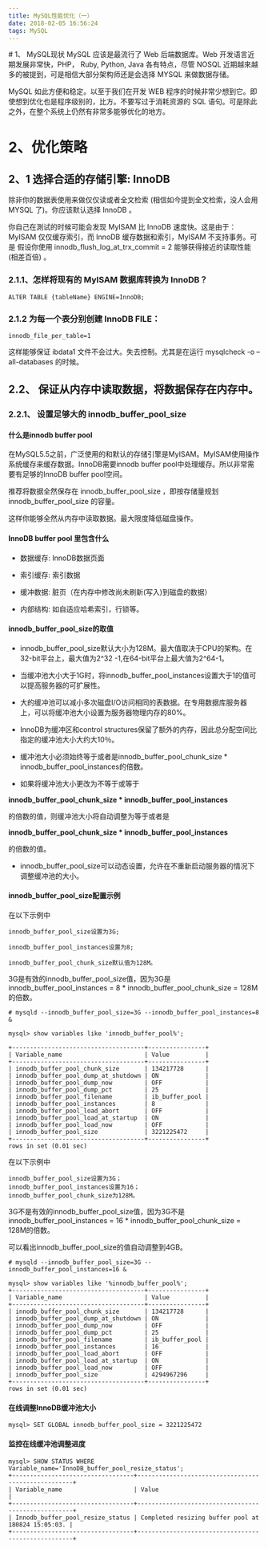 ```yaml
---
title: MySQL性能优化（一）
date: 2018-02-05 16:56:24
tags: MySQL
---
```

<meta name="referrer" content="no-referrer" />
# 1、 MySQL现状
MySQL 应该是最流行了 Web 后端数据库。Web 开发语言近期发展非常快，PHP， Ruby, Python, Java 各有特点，尽管 NOSQL 近期越來越多的被提到，可是相信大部分架构师还是会选择 MYSQL 来做数据存储。

MySQL 如此方便和稳定。以至于我们在开发 WEB 程序的时候非常少想到它。即使想到优化也是程序级别的，比方。不要写过于消耗资源的 SQL 语句。可是除此之外，在整个系统上仍然有非常多能够优化的地方。

# 2、优化策略
## 2、1 选择合适的存储引擎: InnoDB

除非你的数据表使用来做仅仅读或者全文检索 (相信如今提到全文检索，没人会用 MYSQL 了)。你应该默认选择 InnoDB 。

你自己在測试的时候可能会发现 MyISAM 比 InnoDB 速度快。这是由于： MyISAM 仅仅缓存索引，而 InnoDB 缓存数据和索引，MyISAM 不支持事务。可是 假设你使用 innodb_flush_log_at_trx_commit = 2 能够获得接近的读取性能 (相差百倍) 。

### 2.1.1、怎样将现有的 MyISAM 数据库转换为 InnoDB？

```
ALTER TABLE {tableName} ENGINE=InnoDB;
```
### 2.1.2 为每一个表分别创建 InnoDB FILE：

```
innodb_file_per_table=1
```
这样能够保证 ibdata1 文件不会过大。失去控制。尤其是在运行 mysqlcheck -o –all-databases 的时候。

## 2.2、 保证从内存中读取数据，将数据保存在内存中。

### 2.2.1、 设置足够大的 innodb_buffer_pool_size

#### 什么是innodb buffer pool
在MySQL5.5之前，广泛使用的和默认的存储引擎是MyISAM。MyISAM使用操作系统缓存来缓存数据。InnoDB需要innodb buffer pool中处理缓存。所以非常需要有足够的InnoDB buffer pool空间。

推荐将数据全然保存在 innodb_buffer_pool_size ，即按存储量规划 innodb_buffer_pool_size 的容量。

这样你能够全然从内存中读取数据。最大限度降低磁盘操作。

 #### InnoDB buffer pool 里包含什么
- 数据缓存: InnoDB数据页面

- 索引缓存: 索引数据

- 缓冲数据: 脏页（在内存中修改尚未刷新(写入)到磁盘的数据）

- 内部结构: 如自适应哈希索引，行锁等。

#### innodb_buffer_pool_size的取值

- innodb_buffer_pool_size默认大小为128M。最大值取决于CPU的架构。在32-bit平台上，最大值为2^32 -1,在64-bit平台上最大值为2^64-1。

- 当缓冲池大小大于1G时，将innodb_buffer_pool_instances设置大于1的值可以提高服务器的可扩展性。

- 大的缓冲池可以减小多次磁盘I/O访问相同的表数据。在专用数据库服务器上，可以将缓冲池大小设置为服务器物理内存的80%。

- InnoDB为缓冲区和control structures保留了额外的内存，因此总分配空间比指定的缓冲池大小大约大10％。

- 缓冲池大小必须始终等于或者是innodb_buffer_pool_chunk_size * innodb_buffer_pool_instances的倍数。

- 如果将缓冲池大小更改为不等于或等于

**innodb_buffer_pool_chunk_size * innodb_buffer_pool_instances**
 
 的倍数的值，则缓冲池大小将自动调整为等于或者是
 
 **innodb_buffer_pool_chunk_size * innodb_buffer_pool_instances**
 
 的倍数的值。
 
- innodb_buffer_pool_size可以动态设置，允许在不重新启动服务器的情况下调整缓冲池的大小。

#### innodb_buffer_pool_size配置示例

在以下示例中

```
innodb_buffer_pool_size设置为3G;

innodb_buffer_pool_instances设置为8;

innodb_buffer_pool_chunk_size默认值为128M。
```


3G是有效的innodb_buffer_pool_size值，因为3G是innodb_buffer_pool_instances = 8 * innodb_buffer_pool_chunk_size = 128M的倍数。


```
# mysqld --innodb_buffer_pool_size=3G --innodb_buffer_pool_instances=8 &

mysql> show variables like 'innodb_buffer_pool%';

+-------------------------------------+----------------+
| Variable_name                       | Value          |
+-------------------------------------+----------------+
| innodb_buffer_pool_chunk_size       | 134217728      |
| innodb_buffer_pool_dump_at_shutdown | ON             |
| innodb_buffer_pool_dump_now         | OFF            |
| innodb_buffer_pool_dump_pct         | 25             |
| innodb_buffer_pool_filename         | ib_buffer_pool |
| innodb_buffer_pool_instances        | 8              |
| innodb_buffer_pool_load_abort       | OFF            |
| innodb_buffer_pool_load_at_startup  | ON             |
| innodb_buffer_pool_load_now         | OFF            |
| innodb_buffer_pool_size             | 3221225472     |
+-------------------------------------+----------------+
rows in set (0.01 sec)
```
在以下示例中

```
innodb_buffer_pool_size设置为3G；
innodb_buffer_pool_instances设置为16；
innodb_buffer_pool_chunk_size为128M。
```


3G不是有效的innodb_buffer_pool_size值，因为3G不是innodb_buffer_pool_instances = 16 * innodb_buffer_pool_chunk_size = 128M的倍数。

可以看出innodb_buffer_pool_size的值自动调整到4GB。


```
# mysqld --innodb_buffer_pool_size=3G --innodb_buffer_pool_instances=16 &

mysql> show variables like '%innodb_buffer_pool%';
+-------------------------------------+----------------+
| Variable_name                       | Value          |
+-------------------------------------+----------------+
| innodb_buffer_pool_chunk_size       | 134217728      |
| innodb_buffer_pool_dump_at_shutdown | ON             |
| innodb_buffer_pool_dump_now         | OFF            |
| innodb_buffer_pool_dump_pct         | 25             |
| innodb_buffer_pool_filename         | ib_buffer_pool |
| innodb_buffer_pool_instances        | 16             |
| innodb_buffer_pool_load_abort       | OFF            |
| innodb_buffer_pool_load_at_startup  | ON             |
| innodb_buffer_pool_load_now         | OFF            |
| innodb_buffer_pool_size             | 4294967296     |
+-------------------------------------+----------------+
rows in set (0.01 sec)
```

#### 在线调整InnoDB缓冲池大小

```
mysql> SET GLOBAL innodb_buffer_pool_size = 3221225472
```

#### 监控在线缓冲池调整进度


```
mysql> SHOW STATUS WHERE Variable_name='InnoDB_buffer_pool_resize_status';
+----------------------------------+----------------------------------------------------+
| Variable_name                    | Value                                              |
+----------------------------------+----------------------------------------------------+
| Innodb_buffer_pool_resize_status | Completed resizing buffer pool at 180824 15:05:03. |
+----------------------------------+----------------------------------------------------+
```



